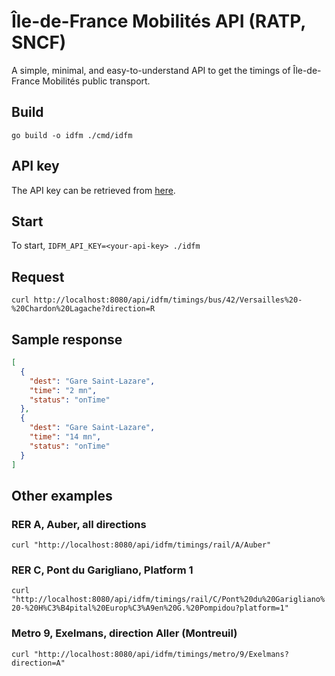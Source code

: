 # Île-de-France Mobilités API (RATP, SNCF)

A simple, minimal, and easy-to-understand API to get the timings of Île-de-France Mobilités public transport.

## Build

`go build -o idfm ./cmd/idfm`

## API key

The API key can be retrieved from [here](https://prim.iledefrance-mobilites.fr/fr/mes-jetons-authentification).

## Start

To start, `IDFM_API_KEY=<your-api-key> ./idfm`

## Request

`curl http://localhost:8080/api/idfm/timings/bus/42/Versailles%20-%20Chardon%20Lagache?direction=R`

## Sample response

```json
[
  {
    "dest": "Gare Saint-Lazare",
    "time": "2 mn",
    "status": "onTime"
  },
  {
    "dest": "Gare Saint-Lazare",
    "time": "14 mn",
    "status": "onTime"
  }
]
```

## Other examples

### RER A, Auber, all directions

`curl "http://localhost:8080/api/idfm/timings/rail/A/Auber"`

### RER C, Pont du Garigliano, Platform 1

`curl "http://localhost:8080/api/idfm/timings/rail/C/Pont%20du%20Garigliano%20-%20H%C3%B4pital%20Europ%C3%A9en%20G.%20Pompidou?platform=1"`

### Metro 9, Exelmans, direction Aller (Montreuil)

`curl "http://localhost:8080/api/idfm/timings/metro/9/Exelmans?direction=A"`
